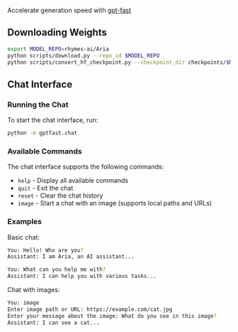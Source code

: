 Accelerate generation speed with [gpt-fast](https://github.com/pytorch-labs/gpt-fast)

## Downloading Weights

```bash
export MODEL_REPO=rhymes-ai/Aria
python scripts/download.py --repo_id $MODEL_REPO
python scripts/convert_hf_checkpoint.py --checkpoint_dir checkpoints/$MODEL_REPO
```

## Chat Interface

### Running the Chat

To start the chat interface, run:

```bash
python -m gptfast.chat
```

### Available Commands

The chat interface supports the following commands:

- `help` - Display all available commands
- `quit` - Exit the chat
- `reset` - Clear the chat history
- `image` - Start a chat with an image (supports local paths and URLs)

### Examples

Basic chat:
```bash
You: Hello! Who are you?
Assistant: I am Aria, an AI assistant...

You: What can you help me with?
Assistant: I can help you with various tasks...
```

Chat with images:
```bash
You: image
Enter image path or URL: https://example.com/cat.jpg
Enter your message about the image: What do you see in this image?
Assistant: I can see a cat...
```
